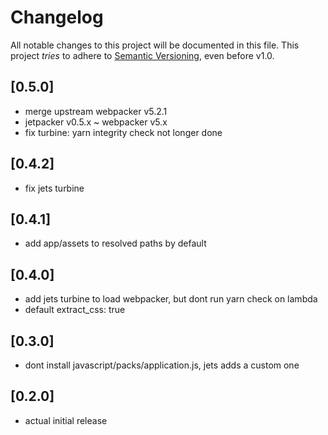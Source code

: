 # Changelog

All notable changes to this project will be documented in this file.
This project *tries* to adhere to [Semantic Versioning](http://semver.org/), even before v1.0.

## [0.5.0]
- merge upstream webpacker v5.2.1
- jetpacker v0.5.x ~ webpacker v5.x
- fix turbine: yarn integrity check not longer done

## [0.4.2]
- fix jets turbine

## [0.4.1]
- add app/assets to resolved paths by default

## [0.4.0]
- add jets turbine to load webpacker, but dont run yarn check on lambda
- default extract_css: true

## [0.3.0]
- dont install javascript/packs/application.js, jets adds a custom one

## [0.2.0]
- actual initial release
